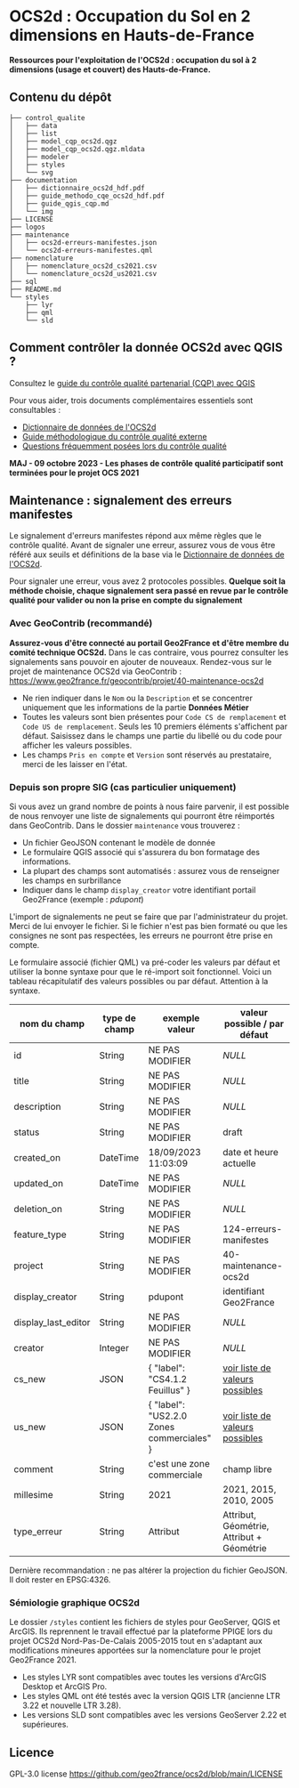 # OCS2d : Occupation du Sol en 2 dimensions en Hauts-de-France

**Ressources pour l'exploitation de l'OCS2d : occupation du sol à 2 dimensions (usage et couvert) des Hauts-de-France.**

## Contenu du dépôt

```
├── control_qualite
│   ├── data
│   ├── list
│   ├── model_cqp_ocs2d.qgz
│   ├── model_cqp_ocs2d.qgz.mldata
│   ├── modeler
│   ├── styles
│   └── svg
├── documentation
│   ├── dictionnaire_ocs2d_hdf.pdf
│   ├── guide_methodo_cqe_ocs2d_hdf.pdf
│   ├── guide_qgis_cqp.md
│   └── img
├── LICENSE
├── logos
├── maintenance
│   ├── ocs2d-erreurs-manifestes.json
│   └── ocs2d-erreurs-manifestes.qml
├── nomenclature
│   ├── nomenclature_ocs2d_cs2021.csv
│   └── nomenclature_ocs2d_us2021.csv
├── sql
├── README.md
└── styles
    ├── lyr
    ├── qml
    └── sld
```

## Comment contrôler la donnée OCS2d avec QGIS ?

Consultez le [guide du contrôle qualité partenarial (CQP) avec QGIS](https://github.com/geo2france/ocs2d/blob/main/documentation/guide_qgis_cqp.md)

Pour vous aider, trois documents complémentaires essentiels sont consultables :

- [Dictionnaire de données de l'OCS2d](https://github.com/geo2france/ocs2d/blob/main/documentation/dictionnaire_ocs2d_hdf.pdf)
- [Guide méthodologique du contrôle qualité externe](https://github.com/geo2france/ocs2d/blob/main/documentation/guide_methodo_cqe_ocs2d_hdf.pdf)
- [Questions fréquemment posées lors du contrôle qualité](https://github.com/geo2france/ocs2d/wiki/FAQ-Contr%C3%B4le-Qualit%C3%A9-Partenarial)

**MAJ - 09 octobre 2023 - Les phases de contrôle qualité participatif sont terminées pour le projet OCS 2021**

## Maintenance : signalement des erreurs manifestes

Le signalement d'erreurs manifestes répond aux même règles que le contrôle qualité.
Avant de signaler une erreur, assurez vous de vous être référé aux seuils et définitions de la base via le [Dictionnaire de données de l'OCS2d](https://github.com/geo2france/ocs2d/blob/main/documentation/dictionnaire_ocs2d_hdf.pdf).

Pour signaler une erreur, vous avez 2 protocoles possibles.
**Quelque soit la méthode choisie, chaque signalement sera passé en revue par le contrôle qualité pour valider ou non la prise en compte du signalement**

### Avec GeoContrib (recommandé)

**Assurez-vous d'être connecté au portail Geo2France et d'être membre du comité technique OCS2d.**
Dans le cas contraire, vous pourrez consulter les signalements sans pouvoir en ajouter de nouveaux.
Rendez-vous sur le projet de maintenance OCS2d via GeoContrib : <https://www.geo2france.fr/geocontrib/projet/40-maintenance-ocs2d>

- Ne rien indiquer dans le `Nom` ou la `Description` et se concentrer uniquement que les informations de la partie **Données Métier**
- Toutes les valeurs sont bien présentes pour `Code CS de remplacement` et `Code US de remplacement`. Seuls les 10 premiers éléments s'affichent par défaut. Saisissez dans le champs une partie du libellé ou du code pour afficher les valeurs possibles.
- Les champs `Pris en compte` et `Version` sont réservés au prestataire, merci de les laisser en l'état.

### Depuis son propre SIG (cas particulier uniquement)

Si vous avez un grand nombre de points à nous faire parvenir, il est possible de nous renvoyer une liste de signalements qui pourront être réimportés dans GeoContrib.
Dans le dossier `maintenance` vous trouverez :

- Un fichier GeoJSON contenant le modèle de donnée
- Le formulaire QGIS associé qui s'assurera du bon formatage des informations.
- La plupart des champs sont automatisés : assurez vous de renseigner les champs en surbrillance
- Indiquer dans le champ `display_creator` votre identifiant portail Geo2France (exemple : _pdupont_)

L'import de signalements ne peut se faire que par l'administrateur du projet. Merci de lui envoyer le fichier.
Si le fichier n'est pas bien formaté ou que les consignes ne sont pas respectées, les erreurs ne pourront être prise en compte.

Le formulaire associé (fichier QML) va pré-coder les valeurs par défaut et utiliser la bonne syntaxe pour que le ré-import soit fonctionnel.
Voici un tableau récapitulatif des valeurs possibles ou par défaut. Attention à la syntaxe.

| nom du champ        | type de champ | exemple valeur                              | valeur possible / par défaut |
|---------------------|---------------|---------------------------------------------|------------------------------|
| id                  | String        | NE PAS MODIFIER                             | _NULL_                       |
| title               | String        | NE PAS MODIFIER                             | _NULL_                       |
| description         | String        | NE PAS MODIFIER                             | _NULL_                       |
| status              | String        | NE PAS MODIFIER                             | draft                        |
| created_on          | DateTime      | 18/09/2023 11:03:09                         | date et heure actuelle       |
| updated_on          | DateTime      | NE PAS MODIFIER                             | _NULL_                       |
| deletion_on         | String        | NE PAS MODIFIER                             | _NULL_                       |
| feature_type        | String        | NE PAS MODIFIER                             | 124-erreurs-manifestes       |
| project             | String        | NE PAS MODIFIER                             | 40-maintenance-ocs2d         |
| display_creator     | String        | pdupont                                     | identifiant Geo2France       |
| display_last_editor | String        | NE PAS MODIFIER                             | _NULL_                       |
| creator             | Integer       | NE PAS MODIFIER                             | _NULL_                       |
| cs_new              | JSON          | { "label": "CS4.1.2 Feuillus" }             | [voir liste de valeurs possibles](maintenance/ocs2d_valeur_json_cs.csv) |
| us_new              | JSON          | { "label": "US2.2.0 Zones commerciales" }   | [voir liste de valeurs possibles](maintenance/ocs2d_valeur_json_us.csv) |
| comment             | String        | c'est une zone commerciale                  | champ libre                  |
| millesime           | String        | 2021                                        | 2021, 2015, 2010, 2005       |
| type_erreur         | String        | Attribut                                    | Attribut, Géométrie, Attribut + Géométrie |

Dernière recommandation : ne pas altérer la projection du fichier GeoJSON. Il doit rester en EPSG:4326.

### Sémiologie graphique OCS2d

Le dossier `/styles` contient les fichiers de styles pour GeoServer, QGIS et ArcGIS. Ils reprennent le travail effectué par la plateforme PPIGE lors du projet OCS2d Nord-Pas-De-Calais 2005-2015 tout en s'adaptant aux modifications mineures apportées sur la nomenclature pour le projet Geo2France 2021.

- Les styles LYR sont compatibles avec toutes les versions d'ArcGIS Desktop et ArcGIS Pro.
- Les styles QML ont été testés avec la version QGIS LTR (ancienne LTR 3.22 et nouvelle LTR 3.28).
- Les versions SLD sont compatibles avec les versions GeoServer 2.22 et supérieures.

## Licence

GPL-3.0 license
<https://github.com/geo2france/ocs2d/blob/main/LICENSE>
